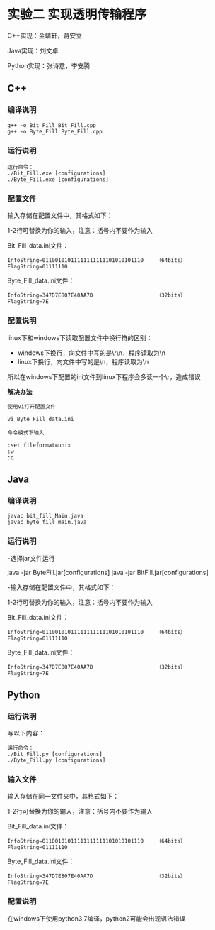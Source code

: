 # 实验二 实现透明传输程序

C++实现：金靖轩，蒋安立

Java实现：刘文卓

Python实现：张诗意，李安腾

## C++

### 编译说明

```shell
g++ -o Bit_Fill Bit_Fill.cpp
g++ -o Byte_Fill Byte_Fill.cpp
```

### 运行说明

```
运行命令：
./Bit_Fill.exe [configurations]
./Byte_Fill.exe [configurations]
```

### 配置文件

输入存储在配置文件中，其格式如下：

1-2行可替换为你的输入，注意：括号内不要作为输入

Bit_Fill_data.ini文件：

```
InfoString=01100101011111111111101010101110    （64bits）
FlagString=01111110
```

Byte_Fill_data.ini文件：

```
InfoString=347D7E807E40AA7D                    （32bits）
FlagString=7E
```

### 配置说明

linux下和windows下读取配置文件中换行符的区别：

- windows下换行，向文件中写的是\r\n，程序读取为\n
- linux下换行，向文件中写的是\n，程序读取为\n

所以在windows下配置的ini文件到linux下程序会多读一个\r，造成错误

**解决办法**

```
使用vi打开配置文件 
 
vi Byte_Fill_data.ini 

命令模式下输入 

:set fileformat=unix 
:w
:q
```

## Java

### 编译说明

```shell
javac bit_fill_Main.java
javac byte_fill_main.java

```

### 运行说明
-选择jar文件运行

java -jar ByteFill.jar[configurations]
java -jar BitFill.jar[configurations]

-输入存储在配置文件中，其格式如下：

1-2行可替换为你的输入，注意：括号内不要作为输入

Bit_Fill_data.ini文件：

```
InfoString=01100101011111111111101010101110    （64bits）
FlagString=01111110
```

Byte_Fill_data.ini文件：

```
InfoString=347D7E807E40AA7D                    （32bits）
FlagString=7E
```



## Python

### 运行说明

写以下内容：
```
运行命令：
./Bit_Fill.py [configurations]
./Byte_Fill.py [configurations]
```

### 输入文件

输入存储在同一文件夹中，其格式如下：

1-2行可替换为你的输入，注意：括号内不要作为输入

Bit_Fill_data.ini文件：

```
InfoString=01100101011111111111101010101110    （64bits）
FlagString=01111110
```

Byte_Fill_data.ini文件：

```
InfoString=347D7E807E40AA7D                    （32bits）
FlagString=7E
```

### 配置说明

在windows下使用python3.7编译，python2可能会出现语法错误
